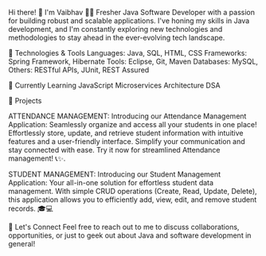 Hi there! 👋 I'm Vaibhav 👨‍💻 Fresher Java Software Developer with a passion for building robust and scalable applications. I've honing my skills in Java development, and I'm constantly exploring new technologies and methodologies to stay ahead in the ever-evolving tech landscape.

🔧 Technologies & Tools Languages: Java, SQL, HTML, CSS Frameworks: Spring Framework, Hibernate Tools: Eclipse, Git, Maven Databases: MySQL, Others: RESTful APIs, JUnit, REST Assured

🌱 Currently Learning JavaScript 
Microservices Architecture 
DSA

🚀 Projects

ATTENDANCE MANAGEMENT: Introducing our Attendance Management Application: Seamlessly organize and access all your students in one place! Effortlessly store, update, and retrieve student information with intuitive features and a user-friendly interface. Simplify your communication and stay connected with ease. Try it now for streamlined Attendance management! 📞✨.

STUDENT MANAGEMENT: Introducing our Student Management Application: Your all-in-one solution for effortless student data management. With simple CRUD operations (Create, Read, Update, Delete), this application allows you to efficiently add, view, edit, and remove student records. 🎓💻

💬 Let's Connect Feel free to reach out to me to discuss collaborations, opportunities, or just to geek out about Java and software development in general!
